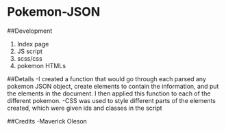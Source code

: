 # Pokemon-JSON

##Development
1. Index page
2. JS script
3. scss/css
3. pokemon HTMLs

##Details
-I created a function that would go through each parsed any pokemon JSON object, create elements to contain the information, and put the elements in the document. I then applied this function to each of the different pokemon.
-CSS was used to style different parts of the elements created, which were given ids and classes in the script

##Credits
-Maverick Oleson